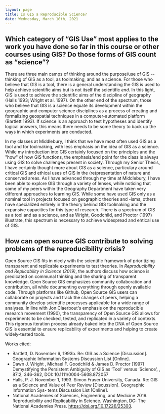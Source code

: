 ```yaml
---
layout: page
title: Is GIS a Reproducible Science?
date: Wednesday, March 10th, 2021
---
```


## Which category of “GIS Use” most applies to the work you have done so far in this course or other courses using GIS? Do those forms of GIS count as “science”?

There are three main camps of thinking around the purpose/use of GIS --thinking of GIS as a tool, as toolmaking, and as a science. For those who believe that GIS is a tool, there is a general understanding the GIS is used to help achieve scientific aims but is not itself the scientific *end*. In this light, GIS is used to achieve the scientific aims of the discipline of geography (Halls 1993; Wright et al. 1997). On the other end of the spectrum, those who believe that GIS is a science equate its development within the geographic and computer science disciplines as a process of creating and formalizing geospatial techniques in a computer-automated platform (Bartlett 1993). If science is an approach to test hypotheses and identify logical answers, this means there needs to be some theory to back up the ways in which experiments are conducted. 

In my classes at Middlebury, I think that we have most often used GIS as a tool and for toolmaking, with less emphasis on the idea of GIS as a science. While my introduction into GIS certainly focused on the principles and the "how" of how GIS functions, the emphasis/end point for the class is always using GIS to solve challenges present in society. Through my Senior Thesis, I have certainly thought more about GIS as a science, particulary around critical GIS and ethical uses of GIS in the (re)presentation of nature and conserved areas. As I have advanced through my time at Middlebury, I have been able to explore GIS through a variety of lenses, while noticing that some of my peers within the Geography Department have taken very different approaches to learning GIS. While some have used GIS only as a nominal tool in projects focused on geographic theories and -isms, others have specialized entirely in the theory behind GIS toolmaking and the expansive capacities for this type of research. There is a spectrum of GIS as a tool and as a science, and as Wright, Goodchild, and Proctor (1997) illustrate, this spectrum is necessary to achieve widespread and ehtical use of GIS. 


## How can open source GIS contribute to solving problems of the reproducibility crisis?

Open Source GIS fits in nicely with the scientific framework of prioritizing transparent and replicable experiments to test theories. In *Reproducibility and Replicability in Science (2019)*, the authors discuss how science is predicated on communal thinking and the sharing of transparent knowledge. Open Source GIS emphasizes community collaboration and contribution, all while documenting everything through openly available code. Through platforms like Github, Open Source GIS users can collaborate on projects and track the changes of peers, helping a community develop scientific processes applicable for a wide range of analyses. In line with Jon Claerbout's emphasis on the reproducible research movement (1990), the transparency of Open Source GIS allows for experiments to be checked, tested, and replicated in a variety of contexts. This rigorous iteration process already baked into the DNA of Open Source GIS is essential to ensure replicability of experiments and helping to create widely-tested tools. 


Works cited: 
- Bartlett, D. November 6, 1993b. Re: GIS as a Science [Discussion]. Geographic Information Systems Discussion List [Online].
- Dawn J. Wright , Michael F. Goodchild & James D. Proctor (1997) Demystifying the Persistent Ambiguity of GIS as ‘Tool’ versus ‘Science’, , 87:2, 346-362, DOI: 10.1111/0004-5608.872057
- Halls, P. J. November 1, 1993. Simon Fraser University, Canada. Re: GIS as a Science and Value of Peer Review [Discussion]. Geographic Information Sys- tems Discussion List [Online].
- National Academies of Sciences, Engineering, and Medicine 2019. Reproducibility and Replicability in Science. Washington, DC: The National Academies Press. https://doi.org/10.17226/25303.

